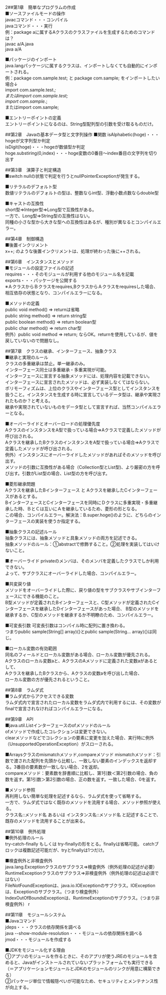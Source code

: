 2##第1章　簡単なプログラムの作成  
■ソースファイルモードの操作  
javacコマンド・・・コンパイル  
javaコマンド・・・実行  
例：package aに属するAクラスのクラスファイルを生成するためのコマンドは？  
javac a/A.java  
java a/A  

■パッケージのインポート  
java.langパッケージに属するクラスは、インポートしなくても自動的にインポートされる。  
例：package com.sample.test; と package com.sample; をインポートしたい場合↓  
import com.sample.test.*;  
またはimport com.sample.test;  
import com.sample.*;  
またはimport com.sample;  

■エントリーポイントの定義  
エントリーポイントになるのは、String型配列型の引数を受け取るものだけ。

##第2章　Javaの基本データ型と文字列操作
■関数
isAlphabetic(hoge)・・・hogeが文字列型か判定  
isDigit(hoge)・・・hogeが数値型か判定  
hoge.substiring(0,index)・・・hoge変数の0番目～index番目の文字列を切り出す  

##第3章　演算子と判定構造  
■switch
nullの状態で判定を行うとnullPointerExceptionが発生する。  

■リテラルのデフォルト型  
数値リテラルのデフォルトの型は、整数ならint型、浮動小数点数ならdouble型  

■キャストの互換性  
short型⇒Integer型⇒Long型で互換性がある。  
一方で、Long型⇒String型の互換性はない。  
同種の小さな型から大きな型への互換性はあるが、種別が異なるとコンパイルエラー。  

##第4章　制御構造  
■後置インクリメント  
x++; のような後置インクリメントは、処理が終わった後に++される。

##第6章　インスタンスとメソッド  
■モジュールの設定ファイルの記述  
requires・・・そのモジュールが利用する他のモジュール名を記載  
exports・・・パッケージを公開する  
※ＡクラスからＢクラスをrequires,BクラスからＡクラスをrequiresした場合、相互依存の状態となり、コンパイルエラーになる。  

■メソッドの定義  
public void method() ⇒ returnは省略  
public string method() ⇒ return string型  
public boolean method() ⇒ return boolean型  
public char method() ⇒ return char型  
例外）public void method ⇒ return; ならOK。returnを使用しているが、値を戻していないので問題なし。  

##第7章　クラスの継承、インターフェース、抽象クラス  
■継承と実現のルール  
クラスの多重継承は禁止。単一継承のみ。  
インターフェース同士は多重継承・多重実現が可能。  
インターフェースに宣言する抽象メソッドには、処理内容を記載できない。  
インターフェースに宣言されたメソッドは、必ず実装しなくてはならない。  
ポリモーフィズムは、上位のクラスやインターフェース型としてインスタンスを扱うこと。インスタンスを生成する時に宣言しているデータ型は、継承や実現されたものか？と考える。  
継承や実現されていないものをデータ型として宣言すれば、当然コンパイルエラーとなる。  

■オーバーライドとオーバーロードの処理優先度  
AクラスのインスタンスをA型で扱っている場合⇒Aクラスで定義したメソッドが呼び出される。  
Aクラスを継承したBクラスのインスタンスをA型で扱っている場合⇒Aクラスで定義したメソッドが呼び出される。  
例外）インスタンスにオーバーライドしたメソッドがあればそのメソッドを呼び出す。  
メソッドの引数に互換性がある場合（Collection型とList型)、より厳密の方を呼び出す。引数がList型の場合、List型の方を呼び出す。

■菱形継承問題  
Aクラスを継承したBインターフェース と Aクラスを継承したCインターフェースがあるとする。  
BインターフェースとCインターフェースを同時にＤクラスに多重実現・多重継承した時、ＢとＣは互いにＡを継承しているため、菱形の形となる。  
この場合、コンパイルエラー。解決法：B.super.hoge()のように、どちらのインターフェースの実装を使うか指定する。  

■抽象クラスの記述ルール  
抽象クラスには、抽象メソッドと具象メソッドの両方を記述できる。  
抽象メソッドのルール：①abstractで修飾すること。②処理を実装してはいけないこと。  

■オーバーライド
privateのメンバは、そのメンバを定義したクラスでしか利用できない。  
よって、サブクラスにオーバーライドした場合、コンパイルエラー。  

■共変戻り値  
メソッドをオーバーライドした際に、戻り値の型をサブクラスやサブインターフェースにできる機能のこと。  
B型メソッドが定義されたBインターフェースと、C型メソッドが定義されたCインターフェースを継承したDインターフェースがあった場合、 
B型のメソッドを継承するか、C型のメソッドを継承するか不明瞭のため、コンパイルエラー。  

■可変長引数
可変長引数はコンパイル時に配列に置き換わる。  
つまりpublic sample(String[] array){}とpublic sample(String... array){}は同じ。  

■ローカル変数の有効範囲  
同名のフィールドとローカル変数がある場合、ローカル変数が優先される。  
Aクラスのローカル変数aと、AクラスのAメソッドに定義された変数aがあるとして、  
Aクラスを継承したBクラスから、Aクラスの変数aを呼び出した場合、  
ローカル変数の方が優先されるということ。  


##第8章　ラムダ式  
■ラムダ式からアクセスできる変数  
ラムダ式内で宣言されたローカル変数をラムダ式内で利用するには、その変数がfinalで宣言されなければコンパイルエラーになる。 

##第9章　API  
■java.util.Listインターフェースのofメソッドのルール  
ofメソッドで作成したコレクションは変更できない。  
clearメソッドなどでコレクションの要素に変更を加えた場合、実行時に例外（UnsupportedOperationException）がスローされる。  

■Arraysクラスのmismatchメソッド,compareメソッド
mismatchメソッド：引数で渡された配列を先頭から比較し、一致しない要素のインデックスを返却する。3番目の要素数が一致しない場合、2を返却。  
compareメソッド：要素数を辞書順に比較し、第1引数＜第2引数の場合、負の数を返す。第1引数＞第2引数の場合、正の数を返す。一致した場合、0を返す。

■メソッド参照  
再利用しない簡単な処理を記述するなら、ラムダ式を使って省略する。  
一方で、ラムダ式ではなく既存のメソッドを流用する場合、メソッド参照が使える。  
クラス名::メソッド名 あるいは インスタンス名::メソッド名 と記述することで、既存のメソッドを流用することが出来る。  


##第10章　例外処理  
■例外処理のルール  
try-catch-finally もしくは try-finallyの形をとる。finallyは省略可能。
catchブロックは複数記述可能だが、tryとfinallyは1つだけ。  

■検査例外と非検査例外  
java.lang.Exceptionクラスのサブクラス⇒検査例外（例外処理の記述が必要）  
RuntimeExceptionクラスのサブクラス⇒非検査例外（例外処理の記述は必須ではない）  
FileNotFoundExceptionは、java.io.IOExceptionのサブクラス。IOExceptionは、Exceptionのサブクラス。（つまり検査例外）  
IndexOutOfBoundsExceptionは、RuntimeExceptionのサブクラス。（つまり非検査例外）  r                


##第11章　モジュールシステム  
■Javaコマンド  
jdeps・・・クラスの依存関係を調べる  
java --show-module-resolution・・・モジュールの依存関係を調べる  
jmod・・・モジュールを作成する  

■JDKをモジュール化する理由  
①アプリのモジュールを作るときに、そのアプリが使うJREのモジュールを含めると、Javaがインストールされていないプラットフォームでも実行できる  
（＝アプリケーションモジュールとJDKのモジュールのリンクが用意に構築できる）  
②パッケージ単位で情報隠ぺいが可能なため、セキュリティとメンテナンス性が向上する。  